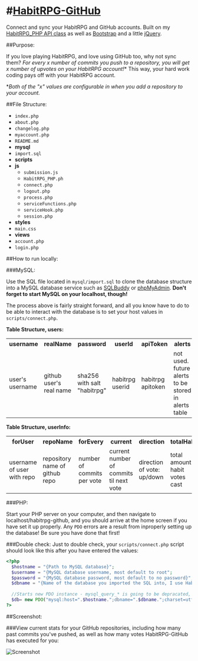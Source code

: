 #[HabitRPG-GitHub](https://ruddfawcett.com/habitrpg-github)
========
Connect and sync your HabitRPG and GitHub accounts.  Built on my [HabitRPG_PHP API class](https://github.com/ruddfawcett/HabitRPG_PHP) as well as [Bootstrap](http://getbootstrap.com) and a little [jQuery](http://nodejs.org/).

##Purpose:

If you love playing HabitRPG, and love using GitHub too, why not sync them?  **For every x number of commits you push to a repository, you will get x number of upvotes* on your HabitRPG account!**  This way, your hard work coding pays off with your HabitRPG account.  

*<i>Both of the "x" values are configurable in when you add a repository to your account.</i>

##File Structure:

 * `index.php`
 * `about.php`
 * `changelog.php`
 * `myaccount.php`
 * `README.md`
 * **mysql**
  * `import.sql`
 * **scripts**
  * **js**
    * `submission.js`
    * `HabitRPG_PHP.ph`
    * `connect.php`
    * `logout.php`
    * `process.php`
    * `serviceFunctions.php`
    * `serviceHook.php`
    * `session.php`
 * **styles**
  * `main.css`
 * **views**
  * `account.php`
  * `login.php`

##How to run locally:

###MySQL:

Use the SQL file located in `mysql/import.sql` to clone the database structure into a MySQL database service such as [SQLBuddy](http://sqlbuddy.com/) or [phpMyAdmin](http://www.phpmyadmin.net/home_page/).  **Don't forget to start MySQL on your localhost, though!**

The process above is fairly straight forward, and all you know have to do to be able to interact with the database is to set your host values in `scripts/connect.php`.

**Table Structure, users:**
<table>
  <th>username</th>
  <th>realName</th>
  <th>password</th>
  <th>userId</th>
  <th>apiToken</th>
  <th>alerts</th>
  <th>token</th>
  <tr>
    <td>user's username</td>
    <td>github user's real name</td>
    <td>sha256 with salt "habitrpg"</td>
    <td>habitrpg userid</td>
    <td>habitrpg apitoken</td>
    <td>not used.  future alerts to be stored in alerts table</td>
    <td>unique token for user's</td>
  </tr>
</table>

**Table Structure, userInfo:**
<table>
  <th>forUser</th>
  <th>repoName</th>
  <th>forEvery</th>
  <th>current</th>
  <th>direction</th>
  <th>totalHabit</th>
  <th>totalCommits</th>
  <th>id</th>
  <tr>
    <td>username of user with repo</td>
    <td>repository name of github repo</td>
    <td>number of commits per vote</td>
    <td>current number of commits til next vote</td>
    <td>direction of vote: up/down</td>
    <td>total amount of habit votes cast</td>
    <td>total amount of commits pushed to the repo</td>
    <td>unique id for repo</td>
  </tr>
</table>

###PHP:

Start your PHP server on your computer, and then navigate to localhost/habitrpg-github, and you should arrive at the home screen if you have set it up properly.  Any `PDO` errors are a result from inproperly setting up the database!  Be sure you have done that first!


###Double check:
Just to double check, your `scripts/connect.php` script should look like this after you have entered the values:

```php
<?php
  $hostname = "{Path to MySQL database}";
  $username = "{MySQL database username, most default to root";
  $password = "{MySQL database password, most default to no password}";
  $dbname = "{Name of the database you imported the SQL into, I use HabitRPGGitHub}";      
      
  //Starts new PDO instance - mysql_query_* is going to be depracated, so whole site is built on PDO...
  $db= new PDO("mysql:host=".$hostname.";dbname=".$dbname.";charset=utf8", $username, $password);
?>
```

##Screenshot:

###View current stats for your GitHub repositories, including how many past commits you've pushed, as well as how many votes HabitRPG-GitHub has executed for you:

![Screenshot](http://oi45.tinypic.com/14c9oq9.jpg)

